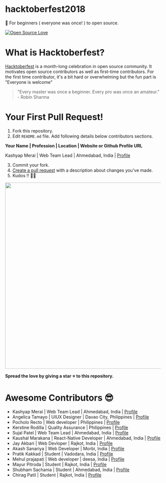 # hacktoberfest2018
🎉 For beginners ( everyone was once! ) to open source. 

[![Open Source Love](https://badges.frapsoft.com/os/v1/open-source-150x25.png?v=103)](https://github.com/ellerbrock/open-source-badges/)

# What is Hacktoberfest?
[Hacktoberfest](https://hacktoberfest.digitalocean.com/) is a month-long celebration in open source community. It motivates open source contributors as well as first-time contributors. For the first time contributor, it's a bit hard or overwhelming but the fun part is "Everyone is welcome"


> "Every master was once a beginner. Every pro was once an amateur." - Robin Sharma

# Your First Pull Request!
1. Fork this repository.
2. Edit `README.md` file. Add following details below contributors sections.


**Your Name | Profession | Location | Website or Github Profile URL**


Kashyap Merai | Web Team Lead | Ahmedabad, India | [Profile](http://kamerk22.github.io)


3. Commit your fork.
4. [Create a pull request](https://www.digitalocean.com/community/tutorials/how-to-create-a-pull-request-on-github) with a description about changes you've made.
5. Kudos !! 🎊🎉


<img src="https://raw.githubusercontent.com/kamerk22/hacktoberfest2018/master/kudos.gif" width="600"  />


  
**Spread the love by giving a star ⭐ to this repository.**



# Awesome Contributors 😎
- Kashyap Merai | Web Team Lead | Ahmedabad, India | [Profile](http://kamerk22.github.io)
- Angelica Tamayo | UIUX Designer | Davao City, Philippines | [Profile](https://github.com/angelicaT3)
- Pocholo Recto | Web developer | Philippines | [Profile](https://github.com/cholorecto)
- Kerstine Rodilla | Quality Assurance | Philippines | [Profile](https://github.com/kerstinerodilla)
- Sujal Patel | Web Team Lead | Ahmedabad, India | [Profile](https://github.com/sujalpatel2209)
- Kaushal Marakana | React-Native Developer | Ahmedabad, India | [Profile](https://github.com/kaushalmarakana)
- Jay Akbari | Web Devloper | Rajkot, India | [Profile](https://github.com/JayAkbari)
- Akash Sanariya | Web Developer | Morbi, India | [Profile](https://github.com/AkashSanariya)
- Pratik Kakkad | Student | Vadodara, India | [Profile](https://github.com/Pratikkakkad)
- Mehul prajapati | Web developer  | deesa, India | [Profile](https://github.com/mehuls85345)
- Mayur Pitroda | Student | Rajkot, India | [Profile](https://github.com/mayur31031996)
- Shubham Sachania | Student | Ahmedabad, India | [Profile](https://github.com/ShubhamSachania)
- Chirag Patil | Student | Rajkot, India | [Profile](https://github.com/chiragpatil)
